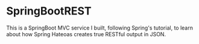 # SpringBootREST

This is a SpringBoot MVC service I built, following Spring's tutorial, to learn about how Spring Hateoas creates true RESTful output in JSON.
